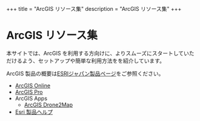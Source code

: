 +++
title = "ArcGIS リソース集"
description = "ArcGIS リソース集"
+++

<span id="sidebar-toggle-span">
<a href="#" id="sidebar-toggle" data-sidebar-toggle=""><i class="fa fa-bars"></i></a>
</span>


# ArcGIS リソース集

本サイトでは、ArcGIS を利用する方向けに、よりスムーズにスタートしていただけるよう、セットアップや簡単な利用方法をを紹介しています。

ArcGIS 製品の概要は[ESRIジャパン製品ページ](https://www.esrij.com/products/)をご参照ください。

- [ArcGIS Online](https://doc.esrij.com/online/)
- [ArcGIS Pro](https://doc.esrij.com/pro/)
- ArcGIS Apps
    - [ArcGIS Drone2Map](drone2map)
- [Esri 製品ヘルプ](https://doc.arcgis.com/ja/)
